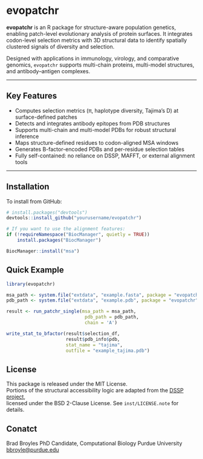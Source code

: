 # evopatchr

**evopatchr** is an R package for structure-aware population genetics, enabling patch-level evolutionary analysis of protein surfaces. It integrates codon-level selection metrics with 3D structural data to identify spatially clustered signals of diversity and selection.

Designed with applications in immunology, virology, and comparative genomics, `evopatchr` supports multi-chain proteins, multi-model structures, and antibody–antigen complexes.

---

## Key Features

- Computes selection metrics (π, haplotype diversity, Tajima’s D) at surface-defined patches
- Detects and integrates antibody epitopes from PDB structures
- Supports multi-chain and multi-model PDBs for robust structural inference
- Maps structure-defined residues to codon-aligned MSA windows
- Generates B-factor-encoded PDBs and per-residue selection tables
- Fully self-contained: no reliance on DSSP, MAFFT, or external alignment tools

---

## Installation

To install from GitHub:

```r
# install.packages("devtools")
devtools::install_github("yourusername/evopatchr")

# If you want to use the alignment features:
if (!requireNamespace("BiocManager", quietly = TRUE))
    install.packages("BiocManager")

BiocManager::install("msa")
```

## Quick Example

```r
library(evopatchr)

msa_path <- system.file("extdata", "example.fasta", package = "evopatchr")
pdb_path <- system.file("extdata", "example.pdb", package = "evopatchr")

result <- run_patchr_single(msa_path = msa_path,
                             pdb_path = pdb_path,
                             chain = 'A')

write_stat_to_bfactor(result$selection_df,
                      result$pdb_info$pdb,
                      stat_name = "tajima",
                      outfile = "example_tajima.pdb")
```

## License

This package is released under the MIT License.  
Portions of the structural accessibility logic are adapted from the [DSSP project](https://github.com/PDB-REDO/dssp),  
licensed under the BSD 2-Clause License. See `inst/LICENSE.note` for details.

## Conatct

Brad Broyles
PhD Candidate, Computational Biology
Purdue University
bbroyle@purdue.edu
